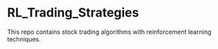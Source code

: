 # RL_Trading_Strategies

This repo contains stock trading algorithms with reinforcement learning techniques. 
